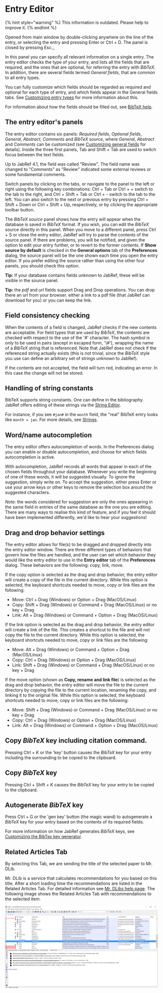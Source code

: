 # Entry Editor

{% hint style="warning" %}
This information is outdated. Please help to improve it.
{% endhint %}

Opened from main window by double-clicking anywhere on the line of the entry, or selecting the entry and pressing Enter or Ctrl + D. The panel is closed by pressing Esc.\_

In this panel you can specify all relevant information on a single entry. The entry editor checks the type of your entry, and lists all the fields that are required, and the ones that are optional, for referring the entry with _BibTeX_. In addition, there are several fields termed _General fields_, that are common to all entry types.

You can fully customize which fields should be regarded as required and optional for each type of entry, and which fields appear in the General fields tabs. See [Customizing entry types](../setup/customentrytypes.md) for more information about this.

For information about how the fields should be filled out, see [BibTeX help](../fields/).

## The entry editor's panels

The entry editor contains six panels: _Required fields_, _Optional fields_, _General_, _Abstract_, _Comments_ and _BibTeX source_, where _General_, _Abstract_ and _Comments_ can be customized \(see [Customizing general fields](../setup/generalfields.md) for details\). Inside the three first panels, Tab and Shift + Tab are used to switch focus between the text fields.

Up to JabRef 4.1, the field was called "Review". The field name was changed to "Comments" as "Review" indicated some external reviews or some fundamental comments.

Switch panels by clicking on the tabs, or navigate to the panel to the left or right using the following key combinations: Ctrl + Tab or Ctrl + + switch to the tab to the right, and Ctrl + Shift + Tab or Ctrl + - switch to the tab to the left. You can also switch to the next or previous entry by pressing Ctrl + Shift + Down or Ctrl + Shift + Up, respectively, or by clicking the appropriate toolbar button.

The _BibTeX source_ panel shows how the entry will appear when the database is saved in _BibTeX_ format. If you wish, you can edit the _BibTeX_ source directly in this panel. When you move to a different panel, press Ctrl + S or close the entry editor, JabRef will try to parse the contents of the source panel. If there are problems, you will be notified, and given the option to edit your entry further, or to revert to the former contents. If **Show source by default** is checked in the **General options** tab of the **Preferences** dialog, the source panel will be the one shown each time you open the entry editor. If you prefer editing the source rather than using the other four panels, you should check this option.

**Tip:** If your database contains fields unknown to JabRef, these will be visible in the source panel.

**Tip:** the _pdf_ and _url_ fields support Drag and Drop operations. You can drop there an url from your browser. either a link to a pdf file \(that JabRef can download for you\) or you can keep the link.

## Field consistency checking

When the contents of a field is changed, JabRef checks if the new contents are acceptable. For field types that are used by _BibTeX_, the contents are checked with respect to the use of the '\#' character. The hash symbol is _only_ to be used in pairs \(except in escaped form, '\\#'\), wrapping the name of a _BibTeX_ string that is referenced. Note that JabRef does not check if the referenced string actually exists \(this is not trivial, since the _BibTeX_ style you use can define an arbitrary set of strings unknown to JabRef\). 

If the contents are not accepted, the field will turn red, indicating an error. In this case the change will not be stored.

## Handling of string constants

BibTeX supports string constants. One can define in the bibliography. JabRef offers editing of these strings via the [String Editor](../setup/stringeditor.md).

For instance, if you see `#jan#` in the `month` field, the "real" BibTeX entry looks like `month = jan`. For more details, see [Strings](../fields/strings.md).

## Word/name autocompletion

The entry editor offers autocompletion of words. In the Preferences dialog you can enable or disable autocompletion, and choose for which fields autocompletion is active.

With autocompletion, JabRef records all words that appear in each of the chosen fields throughout your database. Whenever you write the beginning of one of these words, it will be suggested visually. To ignore the suggestion, simply write on. To accept the suggestion, either press Enter or use your arrow keys or other keys to remove the selection box around the suggested characters.

_Note:_ the words considered for suggestion are only the ones appearing in the same field in entries of the same database as the one you are editing. There are many ways to realise this kind of feature, and if you feel it should have been implemented differently, we'd like to hear your suggestions!

## Drag and drop behavior settings

The entry editor allows for file\(s\) to be dragged and dropped directly into the entry editor window. There are three different types of behaviors that govern how the files are handled, and the user can set which behavior they would like the entry editor to use in the **Entry editor** tab of the **Preferences** dialog. These behaviors are the following: copy, link, move.

If the copy option is selected as the drag and drop behavior, the entry editor will create a copy of the file in the current directory. While this option is selected, the keyboard shortcuts needed to move, copy or link files are the following:

* Move: Ctrl + Drag \(Windows\) or Option + Drag \(MacOS/Linux\)
* Copy: Shift + Drag \(Windows\) or Command + Drag \(MacOS/Linux\) or no key + Drag
* Link: Alt + Drag \(Windows\) or Command + Option + Drag \(MacOS/Linux\)

If the link option is selected as the drag and drop behavior, the entry editor will create a link of the file. This creates a shortcut to the file and will not copy the file to the current directory. While this option is selected, the keyboard shortcuts needed to move, copy or link files are the following:

* Move: Alt + Drag \(Windows\) or Command + Option + Drag \(MacOS/Linux\)
* Copy: Ctrl + Drag \(Windows\) or Option + Drag \(MacOS/Linux\)
* Link: Shift + Drag \(Windows\) or Command + Drag \(MacOS/Linux\) or no key + Drag

If the move option \(shown as **Copy, rename and link file**\) is selected as the drag and drop behavior, the entry editor will move the file to the current directory by copying the file to the current location, renaming the copy, and linking it to the original file. While this option is selected, the keyboard shortcuts needed to move, copy or link files are the following:

* Move: Shift + Drag \(Windows\) or Command + Drag \(MacOS/Linux\) or no key + Drag
* Copy: Ctrl + Drag \(Windows\) or Option + Drag \(MacOS/Linux\)
* Link: Alt + Drag \(Windows\) or Command + Option + Drag \(MacOS/Linux\)

## Copy _BibTeX_ key including citation command.

Pressing Ctrl + K or the 'key' button causes the _BibTeX_ key for your entry including the surrounding to be copied to the clipboard.

## Copy _BibTeX_ key

Pressing Ctrl + Shift + K causes the _BibTeX_ key for your entry to be copied to the clipboard.

## Autogenerate _BibTeX_ key

Press Ctrl + G or the 'gen key' button \(the magic wand\) to autogenerate a _BibTeX_ key for your entry based on the contents of its required fields.

For more information on how JabRef generates _BibTeX_ keys, see [Customizing the BibTex key generator](../setup/bibtexkeypatterns.md).

## Related Articles Tab

By selecting this Tab, we are sending the title of the selected paper to Mr. DLib.

Mr. DLib is a service that calculates recommendations for you based on this title. After a short loading time the recommendations are listed in the Related Articles Tab. For detailed information see [Mr. DLibs help page](http://mr-dlib.org/information-for-users/information-about-mr-dlib-for-jabref-users/#). The following image shows the Related Articles Tab with recommendations to the selected item.

![Screenshot of the Related Articles Tab](../.gitbook/assets/sceenshot_related_articles_en.PNG)


